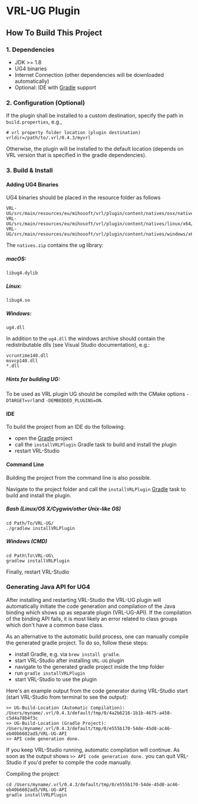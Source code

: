 # VRL-UG Plugin

## How To Build This Project

### 1. Dependencies

- JDK >= 1.8
- UG4 binaries
- Internet Connection (other dependencies will be downloaded automatically)
- Optional: IDE with [Gradle](http://www.gradle.org/) support


### 2. Configuration (Optional)

If the plugin shall be installed to a custom destination, specify the path in `build.properties`, e.g.,
    
    # vrl property folder location (plugin destination)
    vrldir=/path/to/.vrl/0.4.3/myvrl
    
Otherwise, the plugin will be installed to the default location (depends on VRL version that is specified in the gradle dependencies).

### 3. Build & Install

#### Adding UG4 Binaries 

UG4 binaries should be placed in the resource folder as follows

```
VRL-UG/src/main/resources/eu/mihosoft/vrl/plugin/content/natives/osx/natives.zip
VRL-UG/src/main/resources/eu/mihosoft/vrl/plugin/content/natives/linux/x64/natives.zip
VRL-UG/src/main/resources/eu/mihosoft/vrl/plugin/content/natives/windows/x64/natives.zip
```
The `natives.zip` contains the ug library:

##### macOS:

```
libug4.dylib
```

##### Linux:

```
libug4.so
```

##### Windows:

```
ug4.dll
```

In addition to the `ug4.dll` the windows archive should contain the redistributable dlls (see Visual Studio documentation), e.g.:

```
vcruntime140.dll
msvcp140.dll
*.dll
``` 

##### Hints for building UG:

To be used as VRL plugin UG should be compiled with the CMake options `-DTARGET=vrl`and `-DEMBEDDED_PLUGINS=ON`.

#### IDE

To build the project from an IDE do the following:

- open the  [Gradle](http://www.gradle.org/) project
- call the `installVRLPlugin` Gradle task to build and install the plugin
- restart VRL-Studio

#### Command Line

Building the project from the command line is also possible.

Navigate to the project folder and call the `installVRLPlugin` [Gradle](http://www.gradle.org/)
task to build and install the plugin.

##### Bash (Linux/OS X/Cygwin/other Unix-like OS)

    cd Path/To/VRL-UG/
    ./gradlew installVRLPlugin
    
##### Windows (CMD)

    cd Path\To\VRL-UG\
    gradlew installVRLPlugin

Finally, restart VRL-Studio

### Generating Java API for UG4

After installing and restarting VRL-Studio the VRL-UG plugin will automatically initiate the code generation and compilation of the Java binding which shows up as separate plugin (VRL-UG-API). If the compilation of the binding API fails, it is most likely an error related to class groups which don't have a common base class. 

As an alternative to the automatic build process, one can manually compile the generated gradle project. To do so, follow these steps:

- install Gradle, e.g. via `brew install gradle`.
- start VRL-Studio after installing `VRL-UG` plugin
- navigate to the generated gradle project inside the tmp folder
- run `gradle installVRLPlugin`
- start VRL-Studio to use the plugin

Here's an example output from the code generator during VRL-Studio start (start VRL-Studio from terminal to see the output):

```
>> UG-Build-Location (Automatic Compilation): /Users/myname/.vrl/0.4.3/default/tmp/0/4a2b6216-1b1b-4675-a458-c5d4a78b4f3c
>> UG-Build-Location (Gradle Project):        /Users/myname/.vrl/0.4.3/default/tmp/0/e555b170-54de-45d8-ac46-eb40b6602ad5/VRL-UG-API
>> API code generation done.
```

If you keep VRL-Studio running, automatic compilation will continue. As soon as the output shows `>> API code generation done.` you can quit VRL-Studio if you'd prefer to compile the code manually.

Compiling the project:

```
cd /Users/myname/.vrl/0.4.3/default/tmp/0/e555b170-54de-45d8-ac46-eb40b6602ad5/VRL-UG-API
gradle installVRLPlugin
```


  

